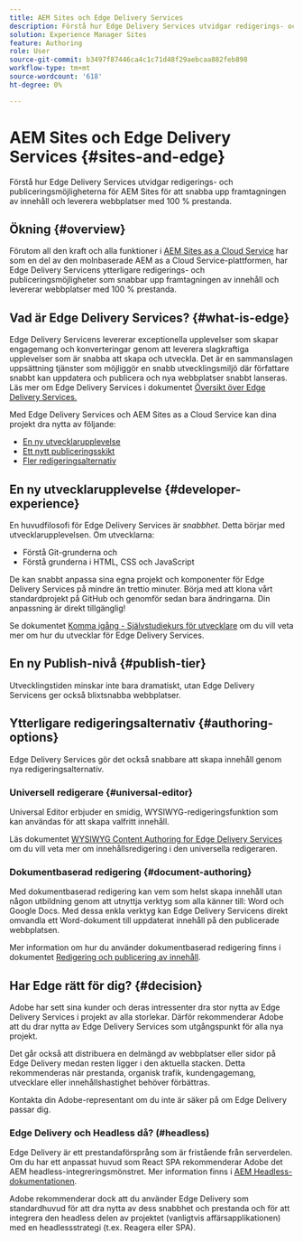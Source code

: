 ```yaml
---
title: AEM Sites och Edge Delivery Services
description: Förstå hur Edge Delivery Services utvidgar redigerings- och publiceringsmöjligheterna för AEM Sites för att snabba upp framtagningen av innehåll och leverera webbplatser med 100 % prestanda.
solution: Experience Manager Sites
feature: Authoring
role: User
source-git-commit: b3497f87446ca4c1c71d48f29aebcaa882feb898
workflow-type: tm+mt
source-wordcount: '618'
ht-degree: 0%

---
```



# AEM Sites och Edge Delivery Services {#sites-and-edge}

Förstå hur Edge Delivery Services utvidgar redigerings- och publiceringsmöjligheterna för AEM Sites för att snabba upp framtagningen av innehåll och leverera webbplatser med 100 % prestanda.

## Ökning {#overview}

Förutom all den kraft och alla funktioner i [AEM Sites as a Cloud Service](/help/sites-cloud/sites-cloud-changes.md) har som en del av den molnbaserade AEM as a Cloud Service-plattformen, har Edge Delivery Servicens ytterligare redigerings- och publiceringsmöjligheter som snabbar upp framtagningen av innehåll och levererar webbplatser med 100 % prestanda.

## Vad är Edge Delivery Services? {#what-is-edge}

Edge Delivery Servicens levererar exceptionella upplevelser som skapar engagemang och konverteringar genom att leverera slagkraftiga upplevelser som är snabba att skapa och utveckla. Det är en sammanslagen uppsättning tjänster som möjliggör en snabb utvecklingsmiljö där författare snabbt kan uppdatera och publicera och nya webbplatser snabbt lanseras. Läs mer om Edge Delivery Services i dokumentet [Översikt över Edge Delivery Services.](/help/edge/overview.md)

Med Edge Delivery Services och AEM Sites as a Cloud Service kan dina projekt dra nytta av följande:

* [En ny utvecklarupplevelse](#developer-experience)
* [Ett nytt publiceringsskikt](#publish-tier)
* [Fler redigeringsalternativ](#authoring-options)

## En ny utvecklarupplevelse {#developer-experience}

En huvudfilosofi för Edge Delivery Services är *snabbhet*. Detta börjar med utvecklarupplevelsen. Om utvecklarna:

* Förstå Git-grunderna och
* Förstå grunderna i HTML, CSS och JavaScript

De kan snabbt anpassa sina egna projekt och komponenter för Edge Delivery Services på mindre än trettio minuter. Börja med att klona vårt standardprojekt på GitHub och genomför sedan bara ändringarna. Din anpassning är direkt tillgänglig!

Se dokumentet [Komma igång - Självstudiekurs för utvecklare](https://www.aem.live/developer/tutorial) om du vill veta mer om hur du utvecklar för Edge Delivery Services.

## En ny Publish-nivå {#publish-tier}

Utvecklingstiden minskar inte bara dramatiskt, utan Edge Delivery Servicens ger också blixtsnabba webbplatser.

## Ytterligare redigeringsalternativ {#authoring-options}

Edge Delivery Services gör det också snabbare att skapa innehåll genom nya redigeringsalternativ.

### Universell redigerare {#universal-editor}

Universal Editor erbjuder en smidig, WYSIWYG-redigeringsfunktion som kan användas för att skapa valfritt innehåll.

Läs dokumentet [WYSIWYG Content Authoring for Edge Delivery Services](/help/edge/wysiwyg-authoring/authoring.md) om du vill veta mer om innehållsredigering i den universella redigeraren.

### Dokumentbaserad redigering {#document-authoring}

Med dokumentbaserad redigering kan vem som helst skapa innehåll utan någon utbildning genom att utnyttja verktyg som alla känner till: Word och Google Docs. Med dessa enkla verktyg kan Edge Delivery Servicens direkt omvandla ett Word-dokument till uppdaterat innehåll på den publicerade webbplatsen.

Mer information om hur du använder dokumentbaserad redigering finns i dokumentet [Redigering och publicering av innehåll](https://www.aem.live/docs/authoring).

## Har Edge rätt för dig? {#decision}

Adobe har sett sina kunder och deras intressenter dra stor nytta av Edge Delivery Services i projekt av alla storlekar. Därför rekommenderar Adobe att du drar nytta av Edge Delivery Services som utgångspunkt för alla nya projekt.

Det går också att distribuera en delmängd av webbplatser eller sidor på Edge Delivery medan resten ligger i den aktuella stacken. Detta rekommenderas när prestanda, organisk trafik, kundengagemang, utvecklare eller innehållshastighet behöver förbättras.

Kontakta din Adobe-representant om du inte är säker på om Edge Delivery passar dig.

### Edge Delivery och Headless då? (#headless)

Edge Delivery är ett prestandaförsprång som är fristående från serverdelen. Om du har ett anpassat huvud som React SPA rekommenderar Adobe det AEM headless-integreringsmönstret. Mer information finns i [AEM Headless-dokumentationen](/help/headless/introduction.md).

Adobe rekommenderar dock att du använder Edge Delivery som standardhuvud för att dra nytta av dess snabbhet och prestanda och för att integrera den headless delen av projektet (vanligtvis affärsapplikationen) med en headlessstrategi (t.ex. Reagera eller SPA).
